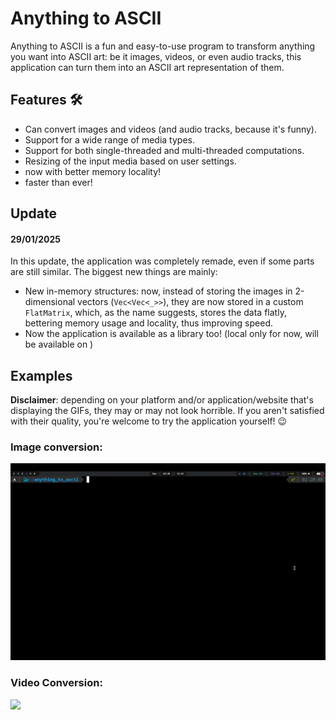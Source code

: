 # Anything to ASCII
Anything to ASCII is a fun and easy-to-use program to transform anything you want into ASCII art: 
be it images, videos, or even audio tracks, this application can turn them  into an ASCII art representation of them.

## Features 🛠️
- Can convert images and videos (and audio tracks, because it's funny). 
- Support for a wide range of media types.
- Support for both single-threaded and multi-threaded computations.
- Resizing of the input media based on user settings.
- now with better memory locality!
- faster than ever!

## Update

#### 29/01/2025
In this update, the application was completely remade, even if some parts are still similar.
The biggest new things are mainly:

- New in-memory structures: now, instead of storing the images in 2-dimensional vectors (`Vec<Vec<_>>`), they are now stored in a custom `FlatMatrix`, which, as the name suggests, stores the data flatly, bettering memory usage and locality, thus improving speed.
- Now the application is available as a library too! (local only for now, will be available on )

## Examples

**Disclaimer**: depending on your platform and/or application/website that's displaying the GIFs, they may or may not look horrible. If you aren't satisfied with their quality, you're welcome to try the application yourself! 😉

### Image conversion:

![](https://github.com/confused-ace-noises/anything_to_ascii/blob/master/.assets/ascii_image_video.gif?raw=true)

### Video Conversion:

![](https://github.com/confused-ace-noises/anything_to_ascii/blob/master/.assets/ascii_video_video_pizza.gif?raw=true)
